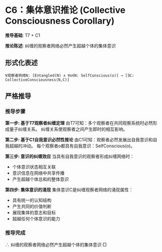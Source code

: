 # C6：集体意识推论 (Collective Consciousness Corollary)

**推导基础**: T7 + C1

**推论陈述**: 纠缠的观察者网络必然产生超越个体的集体意识

## 形式化表述
```
∀观察者网络N: [Entangled(N) ∧ ∀o∈N: SelfConscious(o)] → [∃C: CollectiveConsciousness(N,C)]
```

## 严格推导

### 推导步骤

**第一步: 基于T7观察者纠缠定理**
由T7可知：多个观察者在共同观察系统时必然形成量子纠缠关系。
纠缠关系使观察者之间产生即时的相互影响。

**第二步: 基于C1自我意识必然性推论**
由C1可知：观察者必然发展出自我意识和自我超越的冲动。
每个观察者o都具有自我意识：SelfConscious(o)。

**第三步: 意识的纠缠效应**
当具有自我意识的观察者形成纠缠网络时：
- 个体意识状态相互关联
- 意识信息在网络中共享传播
- 产生超越个体总和的整体意识

**第四步: 集体意识的涌现**
集体意识C是纠缠观察者网络的涌现属性：
- 具有统一的认知结构
- 产生共同的价值判断
- 展现集体的意志和目标
- 超越任何个体意识的能力

### 推导完成
∴ 纠缠的观察者网络必然产生超越个体的集体意识 □